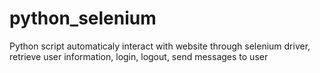 # python_selenium
Python script automaticaly interact with website through selenium driver, retrieve user information, login, logout, send messages to user

